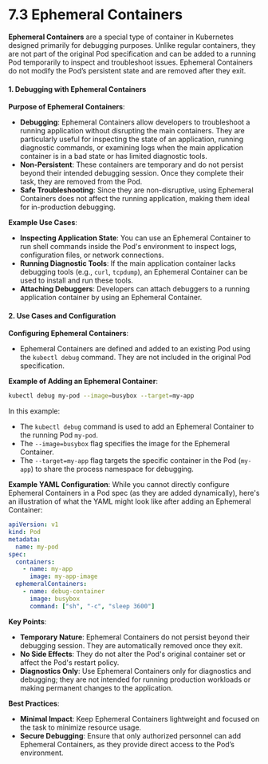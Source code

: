 # **7.3 Ephemeral Containers**

**Ephemeral Containers** are a special type of container in Kubernetes designed primarily for debugging purposes. Unlike regular containers, they are not part of the original Pod specification and can be added to a running Pod temporarily to inspect and troubleshoot issues. Ephemeral Containers do not modify the Pod’s persistent state and are removed after they exit.

#### **1. Debugging with Ephemeral Containers**

**Purpose of Ephemeral Containers**:

- **Debugging**: Ephemeral Containers allow developers to troubleshoot a running application without disrupting the main containers. They are particularly useful for inspecting the state of an application, running diagnostic commands, or examining logs when the main application container is in a bad state or has limited diagnostic tools.
- **Non-Persistent**: These containers are temporary and do not persist beyond their intended debugging session. Once they complete their task, they are removed from the Pod.
- **Safe Troubleshooting**: Since they are non-disruptive, using Ephemeral Containers does not affect the running application, making them ideal for in-production debugging.

**Example Use Cases**:

- **Inspecting Application State**: You can use an Ephemeral Container to run shell commands inside the Pod's environment to inspect logs, configuration files, or network connections.
- **Running Diagnostic Tools**: If the main application container lacks debugging tools (e.g., `curl`, `tcpdump`), an Ephemeral Container can be used to install and run these tools.
- **Attaching Debuggers**: Developers can attach debuggers to a running application container by using an Ephemeral Container.

#### **2. Use Cases and Configuration**

**Configuring Ephemeral Containers**:

- Ephemeral Containers are defined and added to an existing Pod using the `kubectl debug` command. They are not included in the original Pod specification.

**Example of Adding an Ephemeral Container**:

```bash
kubectl debug my-pod --image=busybox --target=my-app
```

In this example:

- The `kubectl debug` command is used to add an Ephemeral Container to the running Pod `my-pod`.
- The `--image=busybox` flag specifies the image for the Ephemeral Container.
- The `--target=my-app` flag targets the specific container in the Pod (`my-app`) to share the process namespace for debugging.

**Example YAML Configuration**:
While you cannot directly configure Ephemeral Containers in a Pod spec (as they are added dynamically), here's an illustration of what the YAML might look like after adding an Ephemeral Container:

```yaml
apiVersion: v1
kind: Pod
metadata:
  name: my-pod
spec:
  containers:
    - name: my-app
      image: my-app-image
  ephemeralContainers:
    - name: debug-container
      image: busybox
      command: ["sh", "-c", "sleep 3600"]
```

**Key Points**:

- **Temporary Nature**: Ephemeral Containers do not persist beyond their debugging session. They are automatically removed once they exit.
- **No Side Effects**: They do not alter the Pod's original container set or affect the Pod's restart policy.
- **Diagnostics Only**: Use Ephemeral Containers only for diagnostics and debugging; they are not intended for running production workloads or making permanent changes to the application.

**Best Practices**:

- **Minimal Impact**: Keep Ephemeral Containers lightweight and focused on the task to minimize resource usage.
- **Secure Debugging**: Ensure that only authorized personnel can add Ephemeral Containers, as they provide direct access to the Pod’s environment.
